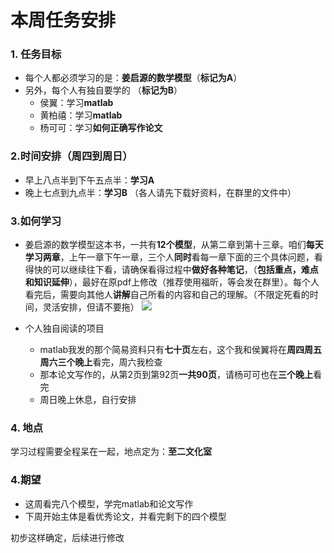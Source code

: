 # 本周任务安排
### 1. 任务目标
- 每个人都必须学习的是：**姜启源的数学模型**（**标记为A**）
- 另外，每个人有独自要学的 （**标记为B**）
	- 侯翼：学习**matlab**
	- 黄柏禧：学习**matlab**
	- 杨可可：学习**如何正确写作论文**

### 2.时间安排（周四到周日）
- 早上八点半到下午五点半：**学习A**
- 晚上七点到九点半：**学习B** （各人请先下载好资料，在群里的文件中）

### 3.如何学习
- 姜启源的数学模型这本书，一共有**12个模型**，从第二章到第十三章。咱们**每天学习两章**，上午一章下午一章，三个人**同时**看每一章下面的三个具体问题，看得快的可以继续往下看，请确保看得过程中**做好各种笔记**，（**包括重点，难点和知识延伸**），最好在原pdf上修改（推荐使用福昕，等会发在群里）。每个人看完后，需要向其他人**讲解**自己所看的内容和自己的理解。（不限定死看的时间，灵活安排，但请不要拖）
![](C:\Users\huangbx\Desktop\1.jpg)

- 个人独自阅读的项目
	- matlab我发的那个简易资料只有**七十页**左右，这个我和侯翼将在**周四周五周六三个晚上**看完，周六我检查
	- 那本论文写作的，从第2页到第92页**一共90页**，请杨可可也在**三个晚上**看完
	- 周日晚上休息，自行安排

### 4. 地点
学习过程需要全程呆在一起，地点定为：**至二文化室**

### 4.期望
- 这周看完八个模型，学完matlab和论文写作
- 下周开始主体是看优秀论文，并看完剩下的四个模型

初步这样确定，后续进行修改

